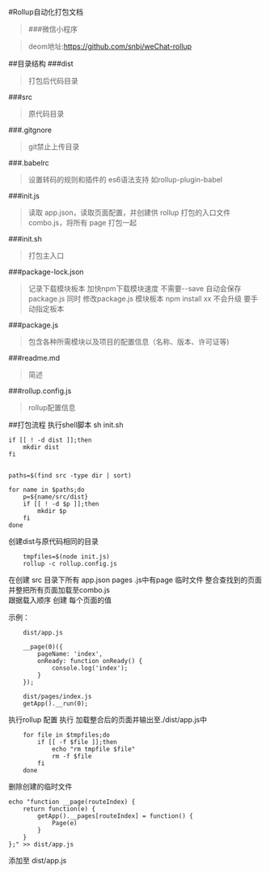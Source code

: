 #Rollup自动化打包文档 
> ###微信小程序 

> deom地址:https://github.com/snbj/weChat-rollup


##目录结构
###dist  
>打包后代码目录

###src 
>原代码目录

###.gitgnore
>git禁止上传目录

###.babelrc
>设置转码的规则和插件的 es6语法支持 
>如rollup-plugin-babel

###init.js
>读取 app.json，读取页面配置，并创建供 rollup 打包的入口文件 combo.js，将所有 page 打包一起

###init.sh
>打包主入口
	
###package-lock.json
>记录下载模块板本 加快npm下载模块速度 不需要--save 自动会保存package.js 同时 修改package.js 模块板本 npm install xx 不会升级 要手动指定板本

###package.js
>包含各种所需模块以及项目的配置信息（名称、版本、许可证等)

###readme.md
>简述

###rollup.config.js
>rollup配置信息
	
##打包流程
执行shell脚本 sh init.sh 

``` 
if [[ ! -d dist ]];then
    mkdir dist
fi


paths=$(find src -type dir | sort)

for name in $paths;do
    p=${name/src/dist}
    if [[ ! -d $p ]];then
        mkdir $p
    fi
done
```
创建dist与原代码相同的目录

```
	tmpfiles=$(node init.js)
	rollup -c rollup.config.js
```
在创建 src 目录下所有 app.json pages .js中有page 临时文件 整合查找到的页面 并整把所有页面加载至combo.js  
跟据载入顺序 创建 每个页面的值

示例：
```
	dist/app.js
	
	__page(0)({
	    pageName: 'index',
	    onReady: function onReady() {
	        console.log('index');
	    }
	});
	
	dist/pages/index.js
	getApp().__run(0);
```

执行rollup 配置 执行 加载整合后的页面并输出至./dist/app.js中

```
	for file in $tmpfiles;do
	    if [[ -f $file ]];then
	        echo "rm tmpfile $file"
	        rm -f $file
	    fi
	done

```
删除创建的临时文件

```
echo "function __page(routeIndex) {
    return function(e) {
        getApp().__pages[routeIndex] = function() {
            Page(e)
        }
    }
};" >> dist/app.js
```
添加至  dist/app.js  